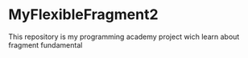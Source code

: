 # MyFlexibleFragment2
This repository is my programming academy project wich learn about fragment fundamental
